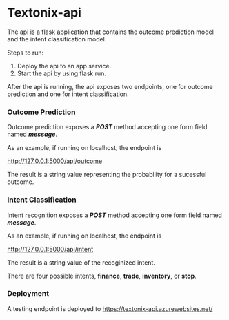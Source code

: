 # Textonix-api

The api is a flask application that contains the outcome prediction model and the intent classification model.  

Steps to run:
1. Deploy the api to an app service.
2. Start the api by using flask run.

After the api is running, the api exposes two endpoints, one for outcome prediction and one for intent classification.

### Outcome Prediction

Outcome prediction exposes a <b><i>POST</i></b> method accepting one form field named <b><i>message</i></b>.

As an example, if running on localhost, the endpoint is

http://127.0.0.1:5000/api/outcome

The result is a string value representing the probability for a sucessful outcome.

### Intent Classification

Intent recognition exposes a <b><i>POST</i></b> method accepting one form field named <b><i>message</i></b>.

As an example, if running on localhost, the endpoint is

http://127.0.0.1:5000/api/intent

The result is a string value of the recoginized intent.  

There are four possible intents, <b>finance</b>, <b>trade</b>, <b>inventory</b>, or <b>stop</b>.

### Deployment

A testing endpoint is deployed to https://textonix-api.azurewebsites.net/


